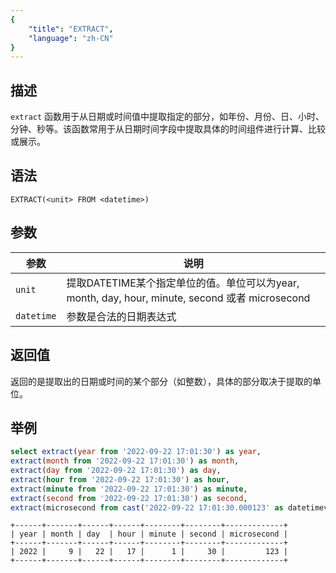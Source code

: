 ```yaml
---
{
    "title": "EXTRACT",
    "language": "zh-CN"
}
---
```


<!--
Licensed to the Apache Software Foundation (ASF) under one
or more contributor license agreements.  See the NOTICE file
distributed with this work for additional information
regarding copyright ownership.  The ASF licenses this file
to you under the Apache License, Version 2.0 (the
"License"); you may not use this file except in compliance
with the License.  You may obtain a copy of the License at

  http://www.apache.org/licenses/LICENSE-2.0

Unless required by applicable law or agreed to in writing,
software distributed under the License is distributed on an
"AS IS" BASIS, WITHOUT WARRANTIES OR CONDITIONS OF ANY
KIND, either express or implied.  See the License for the
specific language governing permissions and limitations
under the License.
-->

## 描述

`extract` 函数用于从日期或时间值中提取指定的部分，如年份、月份、日、小时、分钟、秒等。该函数常用于从日期时间字段中提取具体的时间组件进行计算、比较或展示。

## 语法

`EXTRACT(<unit> FROM <datetime>)`

## 参数

| 参数 | 说明 |
| -- | -- |
| `unit` | 提取DATETIME某个指定单位的值。单位可以为year, month, day, hour, minute, second 或者 microsecond |
| `datetime` | 参数是合法的日期表达式 |

## 返回值

返回的是提取出的日期或时间的某个部分（如整数），具体的部分取决于提取的单位。

## 举例

```sql
select extract(year from '2022-09-22 17:01:30') as year,
extract(month from '2022-09-22 17:01:30') as month,
extract(day from '2022-09-22 17:01:30') as day,
extract(hour from '2022-09-22 17:01:30') as hour,
extract(minute from '2022-09-22 17:01:30') as minute,
extract(second from '2022-09-22 17:01:30') as second,
extract(microsecond from cast('2022-09-22 17:01:30.000123' as datetimev2(6))) as microsecond;
```

```text
+------+-------+------+------+--------+--------+-------------+
| year | month | day  | hour | minute | second | microsecond |
+------+-------+------+------+--------+--------+-------------+
| 2022 |     9 |   22 |   17 |      1 |     30 |         123 |
+------+-------+------+------+--------+--------+-------------+
```

